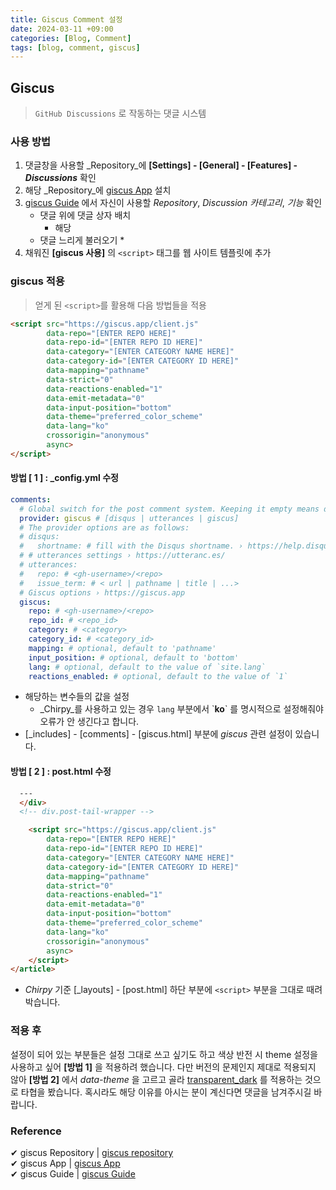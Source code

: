 ```yaml
---
title: Giscus Comment 설정
date: 2024-03-11 +09:00
categories: [Blog, Comment]
tags: [blog, comment, giscus]
---
```


## Giscus

> `GitHub Discussions` 로 작동하는 댓글 시스템 

### 사용 방법

1. 댓글창을 사용할 _Repository_에 **[Settings] - [General] - [Features] -** ***Discussions*** 확인
2. 해당 _Repository_에 [giscus App][giscus app] 설치
3. [giscus Guide][giscus guide] 에서 자신이 사용할 _Repository_, _Discussion 카테고리_, _기능_ 확인
    * 댓글 위에 댓글 상자 배치
        * 해당 
    * 댓글 느리게 불러오기
        *
4. 채워진 **[giscus 사용]** 의 `<script>` 태그를 웹 사이트 템플릿에 추가

### giscus 적용

> 얻게 된 `<script>`를 활용해 다음 방법들을 적용

```html
<script src="https://giscus.app/client.js"
        data-repo="[ENTER REPO HERE]"
        data-repo-id="[ENTER REPO ID HERE]"
        data-category="[ENTER CATEGORY NAME HERE]"
        data-category-id="[ENTER CATEGORY ID HERE]"
        data-mapping="pathname"
        data-strict="0"
        data-reactions-enabled="1"
        data-emit-metadata="0"
        data-input-position="bottom"
        data-theme="preferred_color_scheme"
        data-lang="ko"
        crossorigin="anonymous"
        async>
</script>
```

#### 방법 [ 1 ] : _config.yml 수정

```yml
comments:
  # Global switch for the post comment system. Keeping it empty means disabled.
  provider: giscus # [disqus | utterances | giscus]
  # The provider options are as follows:
  # disqus:
  #   shortname: # fill with the Disqus shortname. › https://help.disqus.com/en/articles/1717111-what-s-a-shortname
  # # utterances settings › https://utteranc.es/
  # utterances:
  #   repo: # <gh-username>/<repo>
  #   issue_term: # < url | pathname | title | ...>
  # Giscus options › https://giscus.app
  giscus:
    repo: # <gh-username>/<repo>
    repo_id: # <repo_id>
    category: # <category>
    category_id: # <category_id>
    mapping: # optional, default to 'pathname'
    input_position: # optional, default to 'bottom'
    lang: # optional, default to the value of `site.lang`
    reactions_enabled: # optional, default to the value of `1`
```

- 해당하는 변수들의 값을 설정
    -  _Chirpy_를 사용하고 있는 경우 `lang` 부분에서 \`**ko**` 를 명시적으로 설정해줘야 오류가 안 생긴다고 합니다.
- [_includes] - [comments] - [giscus.html] 부분에 _giscus_ 관련 설정이 있습니다.

#### 방법 [ 2 ] : post.html 수정

```html
  ---
  </div>
  <!-- div.post-tail-wrapper -->

    <script src="https://giscus.app/client.js"
        data-repo="[ENTER REPO HERE]"
        data-repo-id="[ENTER REPO ID HERE]"
        data-category="[ENTER CATEGORY NAME HERE]"
        data-category-id="[ENTER CATEGORY ID HERE]"
        data-mapping="pathname"
        data-strict="0"
        data-reactions-enabled="1"
        data-emit-metadata="0"
        data-input-position="bottom"
        data-theme="preferred_color_scheme"
        data-lang="ko"
        crossorigin="anonymous"
        async>
    </script>
</article>
```

- _Chirpy_ 기준 [_layouts] - [post.html] 하단 부분에 `<script>` 부분을 그대로 때려박습니다.

### 적용 후

설정이 되어 있는 부분들은 설정 그대로 쓰고 싶기도 하고 색상 반전 시 theme 설정을 사용하고 싶어 **[방법 1]** 을 적용하려 했습니다.
다만 버전의 문제인지 제대로 적용되지 않아 **[방법 2]** 에서 _data-theme_ 을 고르고 골라 <U>transparent_dark</U> 를 적용하는 것으로 타협을 봤습니다.
혹시라도 해당 이유를 아시는 분이 계신다면 댓글을 남겨주시길 바랍니다.

### Reference

✔ giscus Repository | [giscus repository][giscus repo]
<br>
✔ giscus App | [giscus App][giscus app]
<br>
✔ giscus Guide | [giscus Guide][giscus guide]

[giscus repo]: https://github.com/giscus/giscus
[giscus app]: https://github.com/apps/giscus
[giscus guide]: https://giscus.app/ko